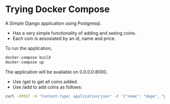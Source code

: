 # Trying Docker Compose
A Simple Django application using Postgresql.

- Has a very simple functionality of adding and seeing coins.
- Each coin is assosiated by an id, name and price.

To run the application,
```bash
docker-compose build
docker-compose up
```

The application will be available on 0.0.0.0:8000.

- Use /get to get all coins added.
- Use /add to add coins as follows:
```bash
curl -XPOST -H "Content-type: application/json" -d '{"name": "doge", "price": 5500}' 'http://localhost:8000/app/add'
```
